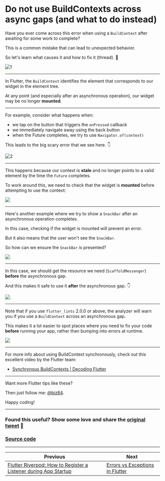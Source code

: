# Do not use BuildContexts across async gaps (and what to do instead)

Have you ever come across this error when using a `BuildContext` after awaiting for some work to complete?

This is a common mistake that can lead to unexpected behavior.

So let's learn what causes it and how to fix it (thread). 🧵

![1](060.1-build-context-navigator.png)

---

In Flutter, the `BuildContext` identifies the element that corresponds to our widget in the element tree.

At any point (and especially after an asynchronous operation), our widget may be no longer **mounted**.

---

For example, consider what happens when:

- we tap on the button that triggers the `onPressed` callback
- we immediately navigate away using the back button
- when the Future completes, we try to use `Navigator.of(context)`

This leads to the big scary error that we see here. 👇

![2](060.1-build-context-navigator.png)

---

This happens because our context is **stale** and no longer points to a valid element by the time the `Future` completes.

To work around this, we need to check that the widget is **mounted** before attempting to use the context:

![](060.2-check-widget-mounted.png)

----

Here's another example where we try to show a `SnackBar` after an asynchronous operation completes.

In this case, checking if the widget is mounted will prevent an error.

But it also means that the user won't see the `SnackBar`.

So how can we ensure the `SnackBar` is presented?

![](060.3-async-gap-scaffold-messenger.png)

----

In this case, we should get the resource we need (`ScaffoldMessenger`) **before** the asynchronous gap.

And this makes it safe to use it **after** the asynchronous gap. 👇

![](060.4-async-gap-scaffold-messenger-fix.png)

---

Note that if you use `flutter_lints` 2.0.0 or above, the analyzer will warn you if you use a `BuildContext` across an asynchronous gap.

This makes it a lot easier to spot places where you need to fix your code **before** running your app, rather than bumping into errors at runtime.

![](060.5-flutter-lint-rule.png)

---

For more info about using BuildContext synchronously, check out this excellent video by the Flutter team:

- [Synchronous BuildContexts | Decoding Flutter](https://youtu.be/bzWaMpD1LHY)

---

Want more Flutter tips like these?

Then just follow me: [@biz84](https://twitter.com/biz84).

Happy coding!

---

### Found this useful? Show some love and share the [original tweet](https://twitter.com/biz84/status/1547224363568619522) 🙏

### [Source code](main.dart)

---

| Previous | Next |
| -------- | ---- |
| [Flutter Riverpod: How to Register a Listener during App Startup](../0059-register-listener-riverpod/index.md) | [Errors vs Exceptions in Flutter](../0061-flutter-errors-vs-exceptions/index.md) |
